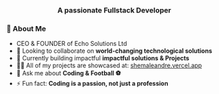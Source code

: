 
<h3 align="center">A passionate Fullstack Developer</h3>

### 🌟 About Me
- CEO & FOUNDER of Echo Solutions Ltd
- 👯 Looking to collaborate on **world-changing technological solutions**
- 🤝 Currently building impactful **impactful solutions & Projects**
- 👨‍💻 All of my projects are showcased at: [shemaleandre.vercel.app](https://shemaleandre.vercel.app)
- 💬 Ask me about **Coding & Football ⚽**
- ⚡ Fun fact: **Coding is a passion, not just a profession**





